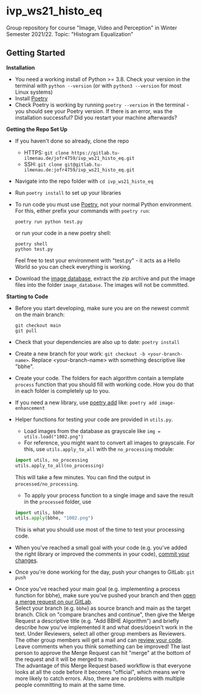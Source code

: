 # ivp_ws21_histo_eq

Group repository for course "Image, Video and Perception" in Winter Semester 2021/22. Topic: "Histogram Equalization"

## Getting Started

**Installation**

- You need a working install of Python >= 3.8. Check your version in the
  terminal with `python --version` (or with `python3 --version` for most Linux
  systems)
- Install [Poetry](https://python-poetry.org/docs/#installation)
- Check Poetry is working by running `poetry --version` in the terminal - you
  should see your Poetry version. If there is an error, was the installation
  successful? Did you restart your machine afterwards?

**Getting the Repo Set Up**

- If you haven't done so already, clone the repo
  - HTTPS: `git clone https://gitlab.tu-ilmenau.de/jofr4759/ivp_ws21_histo_eq.git`
  - SSH: `git clone git@gitlab.tu-ilmenau.de:jofr4759/ivp_ws21_histo_eq.git`
- Navigate into the repo folder with `cd ivp_ws21_histo_eq`
- Run `poetry install` to set up your libraries
- To run code you must use [Poetry](https://python-poetry.org/docs/basic-usage/#using-poetry-run), not your normal Python environment. For this, either prefix your commands with `poetry run`:  
  ```
  poetry run python test.py
  ```
  or run your code in a new poetry shell:  
  ```
  poetry shell
  python test.py
  ```
  Feel free to test your environment with "test.py" - it acts as a Hello World
  so you can check everything is working. 

- Download the [image database](https://cloud.tu-ilmenau.de/s/9ffWqt7G9oLziAk),
  extract the zip archive and put the image files into the folder
  `image_database`. The images will not be committed. 

**Starting to Code**

- Before you start developing, make sure you are on the newest commit on the
  main branch:  
  ```
  git checkout main
  git pull
  ```
- Check that your dependencies are also up to date: `poetry install`
- Create a new branch for your work: `git checkout -b <your-branch-name>`.
  Replace \<your-branch-name\> with something descriptive like "bbhe".
- Create your code. The folders for each algorithm contain a template `process`
  function that you should fill with working code. How you do that in each
  folder is completely up to you. 
- If you need a new library, use [poetry
  add](https://python-poetry.org/docs/cli/#add) like: `poetry add
  image-enhancement`
- Helper functions for testing your code are provided in `utils.py`. 
    - Load images from the database as grayscale like `img =
      utils.load("1002.png")`
    - For reference, you might want to convert all images to grayscale. For
      this, use `utils.apply_to_all` with the `no_processing` module:  
    ```py
    import utils, no_processing
    utils.apply_to_all(no_processing)
    ```  
    This will take a few minutes. You can find the output in
    `processed/no_processing`.
    - To apply your process function to a single image and save the result in
      the `processed` folder, use  
    ```py  
    import utils, bbhe  
    utils.apply(bbhe, "1002.png")  
    ```  
    This is what you should use most of the time to test your processing code. 
- When you've reached a small goal with your code (e.g. you've added the right
  library or improved the comments in your code), [commit your
  changes](https://git-scm.com/book/en/v2/Git-Basics-Recording-Changes-to-the-Repository#_committing_changes).
  
- Once you're done working for the day, push your changes to GitLab: `git push`
- Once you've reached your main goal (e.g. implementing a process function for
  bbhe), make sure you've pushed your branch and then [open a merge request on
  our GitLab](https://gitlab.tu-ilmenau.de/jofr4759/ivp_ws21_histo_eq/-/merge_requests/new).  
  Select your branch (e.g. `bbhe`) as source branch and main as the target
  branch. Click on "compare branches and continue", then give the Merge Request
  a descriptive title (e.g. "Add BBHE Algorithm") and briefly describe how
  you've implemented it and what does/doesn't work in the text. Under Reviewers,
  select all other group members as Reviewers.  
  The other group members will get a mail and can [review your
  code](https://docs.gitlab.com/ee/user/project/merge_requests/reviews/). Leave
  comments when you think something can be improved! The last person to approve
  the Merge Request can hit "merge" at the bottom of the request and it will be
  merged to main.  
  The advantage of this Merge Request based workflow is that everyone looks at
  all the code before it becomes "official", which means we're more likely to
  catch errors. Also, there are no problems with multiple people committing to
  main at the same time. 